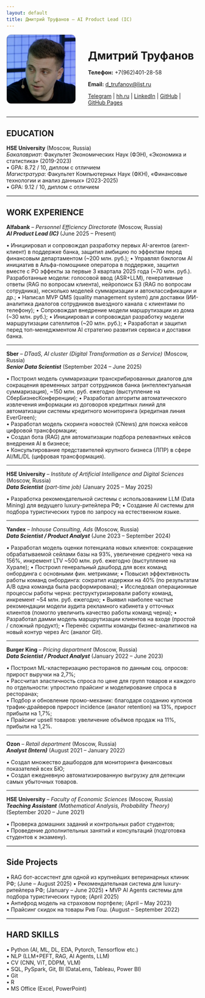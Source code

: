 ```yaml
---
layout: default
title: Дмитрий Труфанов — AI Product Lead (IC)
---
```


<div style="display: flex; align-items: flex-start; gap: 2rem;">
  <img src="assets/img/photo.jpg" alt="Фото Дмитрия Труфанова" style="width: 180px; border-radius: 12px; border: 1px solid #ccc;">
  <div>
    <h1>Дмитрий Труфанов</h1>
    <p><strong>Телефон:</strong> +7(962)401-28-58</p>
    <p><strong>Email:</strong> <a href="mailto:d_trufanov@list.ru">d_trufanov@list.ru</a></p>
    <p>
      <a href="https://t.me/dimi3_tru">Telegram</a> |
      <a href="https://hh.ru/resume/5f63a69eff0828b95f0039ed1f6e7644464578">hh.ru</a> |
      <a href="https://www.linkedin.com/in/%D0%B4%D0%BC%D0%B8%D1%82%D1%80%D0%B8%D0%B9-%D1%82%D1%80%D1%83%D1%84%D0%B0%D0%BD%D0%BE%D0%B2-a651711b3?utm_source=share&utm_campaign=share_via&utm_content=profile&utm_medium=ios_app">LinkedIn</a> |
      <a href="https://github.com/dimi3tru">GitHub</a> |
      <a href="https://dimi3tru.github.io/">GitHub Pages</a>
    </p>
  </div>
</div>

<hr style="border: 0; border-top: 1px solid #ccc; margin: 1em 0;">

## EDUCATION

**HSE University** (Moscow, Russia)  
_Бакалавриат_: Факультет Экономических Наук (ФЭН), «Экономика и статистика» (2019-2023)  
• GPA: 8.72 / 10, диплом с отличием  
_Магистратура_: Факультет Компьютерных Наук (ФКН), «Финансовые технологии и анализ данных» (2023-2025)   
• GPA: 9.12 / 10, диплом с отличием

<hr style="border: 0; border-top: 1px solid #ccc; margin: 1em 0;">

## WORK EXPERIENCE

**Alfabank** – _Personnel Efficiency Directorate_ (Moscow, Russia)  
**_AI Product Lead (IC)_** (June 2025 – Present)  

•	Инициировал и сопровождал разработку первых AI-агентов (агент-клиент) в поддержке банка, защитил амбицию по эффектам перед финансовым департаментом (~200 млн. руб.);
•	Управлял бэклогом AI инициатив в Альфа-помощнике оператора в поддержке, защитил вместе с PO эффекты за первые 3 квартала 2025 года (~70 млн. руб.). 
Разработанные модели: голосовой ввод (ASR+LLM), генеративные ответы (RAG по вопросам клиента), нейропоиск БЗ (RAG по вопросам сотрудника), несколько моделей суммаризации и автоклассификации и др.;
•	Написал MVP QMS (quality management system) для доставки (ИИ-аналитика диалогов сотрудников выездного канала с клиентами по телефону);
•	Сопровождал внедрение модели маршрутизации из дома (~30 млн. руб.);
•	Инициировал и сопровождал разработку модели маршрутизации сателлитов (~20 млн. руб.);
•	Разработал и защитил перед топ-менеджментом AI cтратегию развития сервиса и доставки банка.

---

**Sber** – _DTaaS, AI cluster (Digital Transformation as a Service)_ (Moscow, Russia)  
**_Senior Data Scientist_** (September 2024 – June 2025)  

• Построил модель суммаризации транскрибированных диалогов для сокращения временных затрат сотрудников банка (интеллектуальная суммаризация), ~150 млн. руб. ежегодно (выступление на СберБизнесКонференции);
• Разработал алгоритм автоматического извлечения информации из договоров кредитных линий для автоматизации системы кредитного мониторинга (кредитная линия EverGreen);  
• Разработал модель скоринга новостей (CNews) для поиска кейсов цифровой трансформации;  
• Создал бота (RAG) для автоматизации подбора релевантных кейсов внедрения AI в бизнесе;  
• Консультирование представителей крупного бизнеса (ЛПР) в сфере AI/ML/DL (цифровая трансформация). 

---

**HSE University** – _Institute of Artificial Intelligence and Digital Sciences_ (Moscow, Russia)  
**_Data Scientist_** _(part-time job)_ (January 2025 – May 2025) 

•	Разработка рекомендательной системы с использованием LLM (Data Mining) для ведущего luxury-ритейлера РФ;
•	Создание AI системы для подбора туристических туров по запросу на естественном языке. 

---

**Yandex** – _Inhouse Consulting, Ads_ (Moscow, Russia)  
**_Data Scientist / Product Analyst_** (June 2023 – September 2024)  

•	Разработал модель оценки потенциала новых клиентов: сокращение обрабатываемой сейлами базы на 93%, увеличение среднего чека на 156%, инкремент LTV ~500 млн. руб. ежегодно (выступление на Хурале);
•	Построил генеральный дашборд для всех команд онбординга с основными фин. метриками;
•	Повысил эффективность работы команд онбординга: сократил издержки на 40% (по результатам A/B одна команда была расформирована);
•	Исследовал операционные процессы работы черна: реструктуризировали работу команд, инкремент ~54 млн. руб. ежегодно;
•	Выявил наиболее частые рекомендации модели аудита рекламного кабинета у отточных клиентов (помогло увеличить качество работы команд черна);
•	Разработал дамми модель маршрутизации клиентов на входе (простой / сложный продукт);
•	Перенёс скрипты команды бизнес-аналитиков на новый контур через Arc (аналог Git).

---

**Burger King** – _Pricing department_ (Moscow, Russia)  
**_Data Scientist / Product Analyst_** (January 2022 – June 2023)  

• Построил ML-кластеризацию ресторанов по данным соц. опросов: прирост выручки на 2,7%;  
• Рассчитал эластичность спроса по цене для групп товаров и каждого по отдельности: упростило прайсинг и моделирование спроса в ресторанах;  
• Подбор и обновление промо-механик: благодаря созданию купонов трафик-драйверов прирост incidence (аналог retention) на 13%, прирост прибыли на 1,7%;  
• Прайсинг upsell товаров: увеличение объёмов продаж на 11%, прибыли на 1,2%.  

---

**Ozon** – _Retail department_ (Moscow, Russia)  
**_Analyst (Intern)_** (August 2021 – January 2022) 

• Создал множество дашбордов для мониторинга финансовых показателей всех БЮ;  
• Создал ежедневную автоматизированную выгрузку для детекции самых убыточных товаров.  

---

**HSE University** – _Faculty of Economic Sciences_ (Moscow, Russia)  
**_Teaching Assistant_** _(Mathematical Analysis, Probability Theory)_ (September 2020 – June 2021)  

• Проверка домашних заданий и контрольных работ студентов;  
• Проведение дополнительных занятий и консультаций (подготовка студентов к экзамену).  

<hr style="border: 0; border-top: 1px solid #ccc; margin: 1em 0;">

## Side Projects
• RAG бот-ассистент для одной из крупнейших ветеринарных клиник РФ;	(June – August 2025)
• Рекомендательная система для luxury-ритейлера РФ; (January – June 2025) 
• MVP AI Agents системы для подбора туристических туров; (April 2025)  
• Антифрод модель на страховом портфеле; (April – May 2023)  
• Прайсинг скидок на товары Рив Гош. (August – September 2022)  

<hr style="border: 0; border-top: 1px solid #ccc; margin: 1em 0;">

## HARD SKILLS

• Python (AI, ML, DL, EDA, Pytorch, Tensorflow etc.)  
• NLP (LLM+PEFT, RAG, AI Agents, LLM)  
• CV (CNN, ViT, DDPM, VLM)  
• SQL, PySpark, Git, BI (DataLens, Tableau, Power BI)  
• Git  
• R  
• MS Office (Excel, PowerPoint)  
